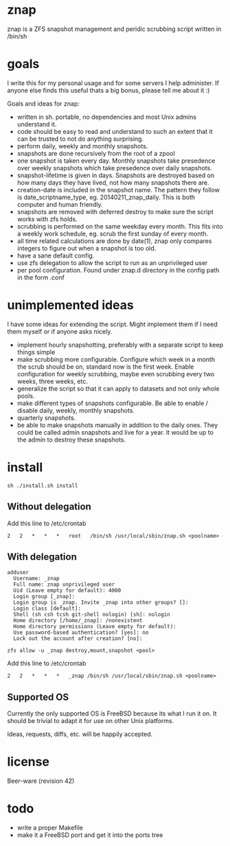 znap
====
znap is a ZFS snapshot management and peridic scrubbing script written in /bin/sh


goals
=====
I write this for my personal usage and for some servers I help administer. If anyone 
else finds this useful thats a big bonus, please tell me about it :) 

Goals and ideas for znap:
- written in sh. portable, no dependencies and most Unix admins understand it.
- code should be easy to read and understand to such an extent that it can be 
  trusted to not do anything surprising.
- perform daily, weekly and monthly snapshots.
- snapshots are done recursively from the root of a zpool
- one snapshot is taken every day. Monthly snapshots take presedence over weekly 
  snapshots which take presedence over daily snapshots.
- snapshot-lifetime is given in days. Snapshots are destroyed based on how many 
  days they have lived, not how many snapshots there are.
- creation-date is included in the snapshot name. The pattern they follow is 
  date_scriptname_type, eg. 20140211_znap_daily. This is both computer and 
  human friendly.
- snapshots are removed with deferred destroy to make sure the script works with 
  zfs holds.
- scrubbing is performed on the same weekday every month. This fits into a 
  weekly work schedule, eg. scrub the first sunday of every month.
- all time related calculations are done by date(1), znap only compares integers 
  to figure out when a snapshot is too old.
- have a sane default config.
- use zfs delegation to allow the script to run as an unprivileged user
- per pool configuration. Found under znap.d directory in the config path in
  the form <poolname>.conf


unimplemented ideas
===================
I have some ideas for extending the script. Might implement them if I need them myself 
or if anyone asks nicely.
- implement hourly snapshotting, preferably with a separate script to keep things 
  simple
- make scrubbing more configurable. Configure which week in a month the scrub should 
  be on, standard now is the first week. Enable configuration for weekly scrubbing, 
  maybe even scrubbing every two weeks, three weeks, etc.
- generalize the script so that it can apply to datasets and not only whole pools.
- make different types of snapshots configurable. Be able to enable / disable daily, 
  weekly, monthly snapshots.
- quarterly snapshots.
- be able to make snapshots manually in addition to the daily ones. They could be 
  called admin snapshots and live for a year. It would be up to the admin to destroy 
  these snapshots.


install
=======

```
sh ./install.sh install
```

Without delegation
------------------

Add this line to /etc/crontab

```
2   2   *   *   *   root   /bin/sh /usr/local/sbin/znap.sh <poolname>
```

With delegation
---------------

```
adduser
  Username: _znap
  Full name: znap unprivileged user
  Uid (Leave empty for default): 4000
  Login group [_znap]:
  Login group is _znap. Invite _znap into other groups? []:
  Login class [default]:
  Shell (sh csh tcsh git-shell nologin) [sh]: nologin
  Home directory [/home/_znap]: /nonexistent
  Home directory permissions (Leave empty for default):
  Use password-based authentication? [yes]: no
  Lock out the account after creation? [no]:

zfs allow -u _znap destroy,mount,snapshot <pool> 
```

Add this line to /etc/crontab

```
2   2   *   *   *   _znap /bin/sh /usr/local/sbin/znap.sh <poolname>
```

Supported OS
------------
Currently the only supported OS is FreeBSD because its what I run it on. 
It should be trivial to adapt it for use on other Unix platforms.

Ideas, requests, diffs, etc. will be happily accepted.


license
=======
Beer-ware (revision 42)


todo
====
- write a proper Makefile
- make it a FreeBSD port and get it into the ports tree
